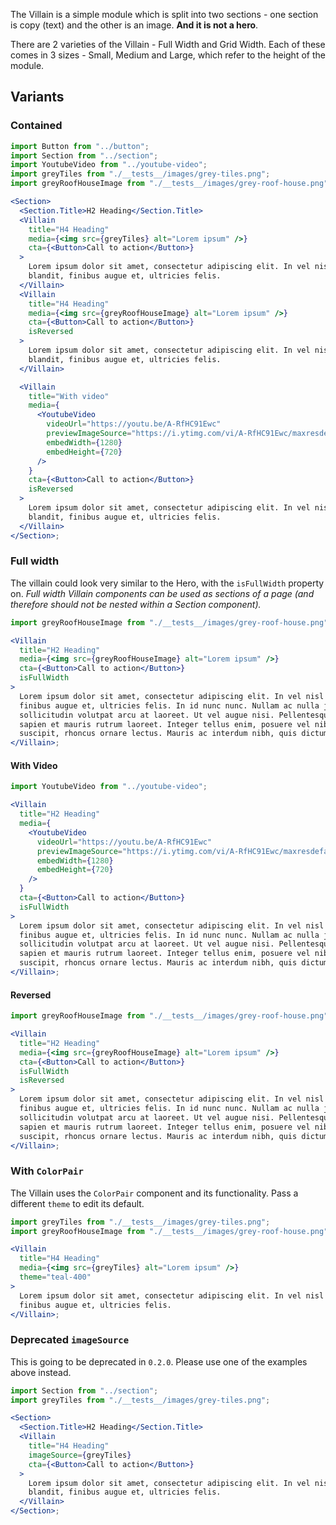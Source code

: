 The Villain is a simple module which is split into two sections - one section is copy (text) and the other is an image. **And it is not a hero**.

There are 2 varieties of the Villain - Full Width and Grid Width. Each of these comes in 3 sizes - Small, Medium and Large, which refer to the height of the module.

## Variants

### Contained

```jsx
import Button from "../button";
import Section from "../section";
import YoutubeVideo from "../youtube-video";
import greyTiles from "./__tests__/images/grey-tiles.png";
import greyRoofHouseImage from "./__tests__/images/grey-roof-house.png";

<Section>
  <Section.Title>H2 Heading</Section.Title>
  <Villain
    title="H4 Heading"
    media={<img src={greyTiles} alt="Lorem ipsum" />}
    cta={<Button>Call to action</Button>}
  >
    Lorem ipsum dolor sit amet, consectetur adipiscing elit. In vel nisl
    blandit, finibus augue et, ultricies felis.
  </Villain>
  <Villain
    title="H4 Heading"
    media={<img src={greyRoofHouseImage} alt="Lorem ipsum" />}
    cta={<Button>Call to action</Button>}
    isReversed
  >
    Lorem ipsum dolor sit amet, consectetur adipiscing elit. In vel nisl
    blandit, finibus augue et, ultricies felis.
  </Villain>

  <Villain
    title="With video"
    media={
      <YoutubeVideo
        videoUrl="https://youtu.be/A-RfHC91Ewc"
        previewImageSource="https://i.ytimg.com/vi/A-RfHC91Ewc/maxresdefault.jpg"
        embedWidth={1280}
        embedHeight={720}
      />
    }
    cta={<Button>Call to action</Button>}
    isReversed
  >
    Lorem ipsum dolor sit amet, consectetur adipiscing elit. In vel nisl
    blandit, finibus augue et, ultricies felis.
  </Villain>
</Section>;
```

### Full width

The villain could look very similar to the Hero, with the `isFullWidth` property on.
_Full width Villain components can be used as sections of a page (and therefore should not be nested within a Section component)._

```jsx
import greyRoofHouseImage from "./__tests__/images/grey-roof-house.png";

<Villain
  title="H2 Heading"
  media={<img src={greyRoofHouseImage} alt="Lorem ipsum" />}
  cta={<Button>Call to action</Button>}
  isFullWidth
>
  Lorem ipsum dolor sit amet, consectetur adipiscing elit. In vel nisl blandit,
  finibus augue et, ultricies felis. In id nunc nunc. Nullam ac nulla justo. Sed
  sollicitudin volutpat arcu at laoreet. Ut vel augue nisi. Pellentesque egestas
  sapien et mauris rutrum laoreet. Integer tellus enim, posuere vel nibh
  suscipit, rhoncus ornare lectus. Mauris ac interdum nibh, quis dictum nulla.
</Villain>;
```

#### With Video

```jsx
import YoutubeVideo from "../youtube-video";

<Villain
  title="H2 Heading"
  media={
    <YoutubeVideo
      videoUrl="https://youtu.be/A-RfHC91Ewc"
      previewImageSource="https://i.ytimg.com/vi/A-RfHC91Ewc/maxresdefault.jpg"
      embedWidth={1280}
      embedHeight={720}
    />
  }
  cta={<Button>Call to action</Button>}
  isFullWidth
>
  Lorem ipsum dolor sit amet, consectetur adipiscing elit. In vel nisl blandit,
  finibus augue et, ultricies felis. In id nunc nunc. Nullam ac nulla justo. Sed
  sollicitudin volutpat arcu at laoreet. Ut vel augue nisi. Pellentesque egestas
  sapien et mauris rutrum laoreet. Integer tellus enim, posuere vel nibh
  suscipit, rhoncus ornare lectus. Mauris ac interdum nibh, quis dictum nulla.
</Villain>;
```

#### Reversed

```jsx
import greyRoofHouseImage from "./__tests__/images/grey-roof-house.png";

<Villain
  title="H2 Heading"
  media={<img src={greyRoofHouseImage} alt="Lorem ipsum" />}
  cta={<Button>Call to action</Button>}
  isFullWidth
  isReversed
>
  Lorem ipsum dolor sit amet, consectetur adipiscing elit. In vel nisl blandit,
  finibus augue et, ultricies felis. In id nunc nunc. Nullam ac nulla justo. Sed
  sollicitudin volutpat arcu at laoreet. Ut vel augue nisi. Pellentesque egestas
  sapien et mauris rutrum laoreet. Integer tellus enim, posuere vel nibh
  suscipit, rhoncus ornare lectus. Mauris ac interdum nibh, quis dictum nulla.
</Villain>;
```

### With `ColorPair`

The Villain uses the `ColorPair` component and its functionality. Pass a different `theme` to edit its default.

```jsx
import greyTiles from "./__tests__/images/grey-tiles.png";
import greyRoofHouseImage from "./__tests__/images/grey-roof-house.png";

<Villain
  title="H4 Heading"
  media={<img src={greyTiles} alt="Lorem ipsum" />}
  theme="teal-400"
>
  Lorem ipsum dolor sit amet, consectetur adipiscing elit. In vel nisl blandit,
  finibus augue et, ultricies felis.
</Villain>;
```

### Deprecated `imageSource`

This is going to be deprecated in `0.2.0`. Please use one of the examples above instead.

```jsx
import Section from "../section";
import greyTiles from "./__tests__/images/grey-tiles.png";

<Section>
  <Section.Title>H2 Heading</Section.Title>
  <Villain
    title="H4 Heading"
    imageSource={greyTiles}
    cta={<Button>Call to action</Button>}
  >
    Lorem ipsum dolor sit amet, consectetur adipiscing elit. In vel nisl
    blandit, finibus augue et, ultricies felis.
  </Villain>
</Section>;
```
